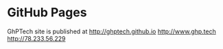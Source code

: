 # GitHub Pages
GhPTech site is published at
http://ghptech.github.io
http://www.ghp.tech
http://78.233.56.229